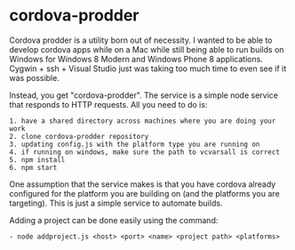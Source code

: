 cordova-prodder
===============

Cordova prodder is a utility born out of necessity.  I wanted to be able to 
develop cordova apps while on a Mac while still being able to run builds on
Windows for Windows 8 Modern and Windows Phone 8 applications.  Cygwin + 
ssh + Visual Studio just was taking too much time to even see if it was possible.

Instead, you get "cordova-prodder".  The service is a simple node service that 
responds to HTTP requests.  All you need to do is:

	1. have a shared directory across machines where you are doing your work
	2. clone cordova-prodder repository
	3. updating config.js with the platform type you are running on
	4. if running on windows, make sure the path to vcvarsall is correct
	5. npm install
	6. npm start
	
One assumption that the service makes is that you have cordova already configured 
for the platform you are building on (and the platforms you are targeting).  This
is just a simple service to automate builds.

Adding a project can be done easily using the command:

	- node addproject.js <host> <port> <name> <project path> <platforms>
